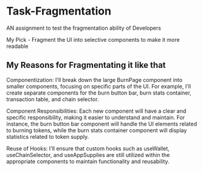 # Task-Fragmentation
AN assignment to test the fragmentation ability of Developers

My Pick - Fragment the UI into selective components to make it more readable

## My Reasons for Fragmentating it like that

Componentization: I'll break down the large BurnPage component into smaller components, focusing on specific parts of the UI. For example, I'll create separate components for the burn button bar, burn stats container, transaction table, and chain selector.

Component Responsibilities: Each new component will have a clear and specific responsibility, making it easier to understand and maintain. For instance, the burn button bar component will handle the UI elements related to burning tokens, while the burn stats container component will display statistics related to token supply.

Reuse of Hooks: I'll ensure that custom hooks such as useWallet, useChainSelector, and useAppSupplies are still utilized within the appropriate components to maintain functionality and reusability.

